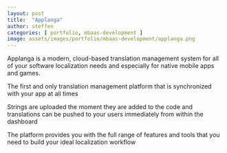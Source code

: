 ```yaml
---
layout: post
title:  "Applanga"
author: steffen
categories: [ portfolio, mbaas-development ]
image: assets/images/portfolio/mbaas-development/applanga.png
---
```

Applanga is a modern, cloud-based translation management system for all of your software localization needs and especially for native mobile apps and games.

The first and only translation management platform that is synchronized with your app at all times

Strings are uploaded the moment they are added to the code and translations can be pushed to your users immediately from within the dashboard

The platform provides you with the full range of features and tools that you need to build your ideal localization workflow